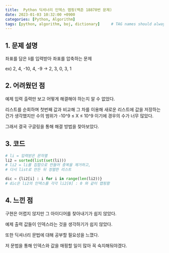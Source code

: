```yaml
---
title:  Python 딕셔너리 인덱스 맵핑(백준 18870번 문제)
date: 2023-01-03 10:32:00 +0900
categories: [Python, Algorithm]
tags: [python, algorithm, boj, dictionary]     # TAG names should always be lowercase
---
```


## 1. 문제 설명

좌표를 담은 li를 입력받아 좌표를 압축하는 문제

ex) 2, 4, -10, 4, -9 → 2, 3, 0, 3, 1

## 2. 어려웠던 점

예제 입력 출력만 보고 어떻게 해결해야 하는지 알 수 없었다.

리스트를 순회하며 첫번째 값과 비교해 그 차를 이용해 새로운 리스트에 값을 저장하는 건가 생각했지만 수의 범위가 
-10^9 ≤ X ≤ 10^9 이기에 경우의 수가 너무 많았다.

그래서 결국 구글링을 통해 해결 방법을 찾아보았다.

## 3. 코드

```python
# li = 입력받은 문자열
li2 = sorted(list(set(li)))
# li2 = li를 집합으로 만들어 중복을 제거하고,
# 다시 list로 만든 뒤 정렬한 리스트

dic = {li2[i] : i for i in range(len(li2))}
# dic은 li2의 인덱스를 각각 li2[0] : 0 와 같이 맵핑함

```

 

## 4. 느낀 점

구현은 어렵지 않지만 그 아이디어를 찾아내기가 쉽지 않았다.

예제 출력 값들이 인덱스라는 것을 생각하기가 쉽지 않았다.

또한 딕셔너리 문법에 대해 공부할 필요성을 느꼈다.

저 문법을 통해 인덱스와 값을 매핑할 일이 많아 꼭 숙지해둬야겠다.